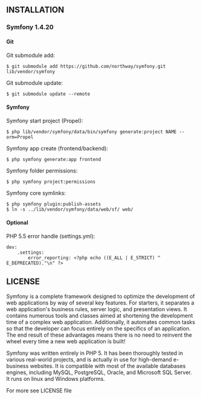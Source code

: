 ## INSTALLATION

### Symfony 1.4.20

####  Git

Git submodule add:

	$ git submodule add https://github.com/northway/symfony.git lib/vendor/symfony

Git submodule update:

	$ git submodule update --remote

#### Symfony

Symfony start project (Propel):

	$ php lib/vendor/symfony/data/bin/symfony generate:project NAME --orm=Propel

Symfony app create (frontend/backend):

	$ php symfony generate:app frontend

Symfony folder permissions:

	$ php symfony project:permissions

Symfony core symlinks:

	$ php symfony plugin:publish-assets
	$ ln -s ../lib/vendor/symfony/data/web/sf/ web/

#### Optional

PHP 5.5 error handle (settings.yml):

	dev:
		.settings:
			error_reporting: <?php echo ((E_ALL | E_STRICT) ^ E_DEPRECATED)."\n" ?>

## LICENSE

Symfony is a complete framework designed to optimize the development of web applications by way of several key features.
For starters, it separates a web application's business rules, server logic, and presentation views.
It contains numerous tools and classes aimed at shortening the development time of a complex web application.
Additionally, it automates common tasks so that the developer can focus entirely on the specifics of an application.
The end result of these advantages means there is no need to reinvent the wheel every time a new web application is built!

Symfony was written entirely in PHP 5.
It has been thoroughly tested in various real-world projects, and is actually in use for high-demand e-business websites.
It is compatible with most of the available databases engines, including MySQL, PostgreSQL, Oracle, and Microsoft SQL Server.
It runs on linux and Windows platforms.

For more see LICENSE file
